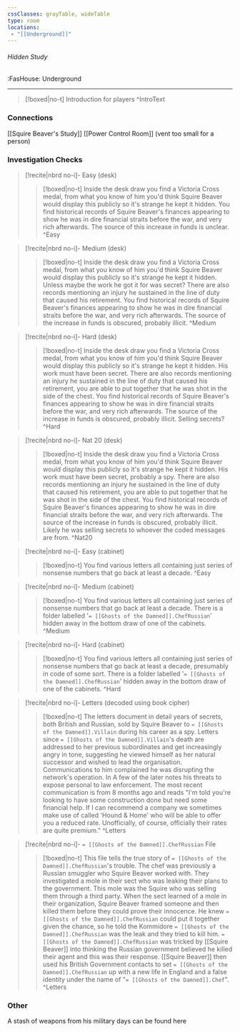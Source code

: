```yaml
---
cssClasses: grayTable, wideTable
type: room
locations:
 - "[[Underground]]"
---
```

###### Hidden Study
<span class="sub2">:FasHouse: Underground</span>

---

> [!boxed|no-t]
> Introduction for players
>^IntroText
	
### Connections
[[Squire Beaver's Study]]
[[Power Control Room]] (vent too small for a person)

### Investigation Checks

> [!recite|nbrd no-i]- Easy (desk)
> <br>
> 
>> [!boxed|no-t]
>> Inside the desk draw you find a Victoria Cross medal, from what you know of him you'd think Squire Beaver would display this publicly so it's strange he kept it hidden. You find historical records of Squire Beaver's finances appearing to show he was in dire financial straits before the war, and very rich afterwards. The source of this increase in funds is unclear. 
>^Easy

> [!recite|nbrd no-i]- Medium (desk)
> <br>
> 
>> [!boxed|no-t]
>> Inside the desk draw you find a Victoria Cross medal, from what you know of him you'd think Squire Beaver would display this publicly so it's strange he kept it hidden. Unless maybe the work he got it for was secret? There are also records mentioning an injury he sustained in the line of duty that caused his retirement. You find historical records of Squire Beaver's finances appearing to show he was in dire financial straits before the war, and very rich afterwards. The source of the increase in funds is obscured, probably illicit.
>^Medium

> [!recite|nbrd no-i]- Hard (desk)
> <br>
> 
>> [!boxed|no-t]
>> Inside the desk draw you find a Victoria Cross medal, from what you know of him you'd think Squire Beaver would display this publicly so it's strange he kept it hidden. His work must have been secret. There are also records mentioning an injury he sustained in the line of duty that caused his retirement, you are able to put together that he was shot in the side of the chest. You find historical records of Squire Beaver's finances appearing to show he was in dire financial straits before the war, and very rich afterwards. The source of the increase in funds is obscured, probably illicit. Selling secrets?  
>^Hard

> [!recite|nbrd no-i]- Nat 20 (desk)
> <br>
> 
>> [!boxed|no-t]
>> Inside the desk draw you find a Victoria Cross medal, from what you know of him you'd think Squire Beaver would display this publicly so it's strange he kept it hidden. His work must have been secret, probably a spy. There are also records mentioning an injury he sustained in the line of duty that caused his retirement, you are able to put together that he was shot in the side of the chest. You find historical records of Squire Beaver's finances appearing to show he was in dire financial straits before the war, and very rich afterwards. The source of the increase in funds is obscured, probably illicit. Likely he was selling secrets to whoever the coded messages are from.
>^Nat20

> [!recite|nbrd no-i]- Easy (cabinet)
> <br>
> 
>> [!boxed|no-t]
>> You find various letters all containing just series of nonsense numbers that go back at least a decade. 
>^Easy

> [!recite|nbrd no-i]- Medium (cabinet)
> <br>
> 
>> [!boxed|no-t]
>> You find various letters all containing just series of nonsense numbers that go back at least a decade. There is a folder labelled '`= [[Ghosts of the Damned]].ChefRussian`' hidden away in the bottom draw of one of the cabinets. 
>^Medium

> [!recite|nbrd no-i]- Hard (cabinet)
> <br>
> 
>> [!boxed|no-t]
>> You find various letters all containing just series of nonsense numbers that go back at least a decade, presumably in code of some sort. There is a folder labelled  '`= [[Ghosts of the Damned]].ChefRussian`' hidden away in the bottom draw of one of the cabinets. 
>^Hard

> [!recite|nbrd no-i]- Letters (decoded using book cipher)
> <br>
> 
>> [!boxed|no-t]
>> The letters document in detail years of secrets, both British and Russian, sold by Squire Beaver to `= [[Ghosts of the Damned]].Villain` during his career as a spy. Letters since `= [[Ghosts of the Damned]].Villain`'s death are addressed to her previous subordinates and get increasingly angry in tone, suggesting he viewed himself as her natural successor and wished to lead the organisation. Communications to him complained he was disrupting the network's operation. In A few of the later notes his threats to expose personal to law enforcement.
>> The most recent communication is from 8 months ago and reads "I'm told you're looking to have some construction done but need some financial help. If I can recommend a company we sometimes make use of called 'Hound & Home' who will be able to offer you a reduced rate. Unofficially, of course, officially their rates are quite premium."
>^Letters

> [!recite|nbrd no-i]- `= [[Ghosts of the Damned]].ChefRussian` File
> <br>
> 
>> [!boxed|no-t]
>> This file tells the true story of `= [[Ghosts of the Damned]].ChefRussian`'s trouble. The chef was previously a Russian smuggler who Squire Beaver worked with. They investigated a mole in their sect who was leaking their plans to the government. This mole was the Squire who was selling them through a third party. When the sect learned of a mole in their organization, Squire Beaver framed someone and then killed them before they could prove their innocence. He knew `= [[Ghosts of the Damned]].ChefRussian` could put it together given the chance, so he told the Kommidore `= [[Ghosts of the Damned]].ChefRussian` was the leak and they tried to kill him. `= [[Ghosts of the Damned]].ChefRussian` was tricked by [[Squire Beaver]] into thinking the Russian government believed he killed their agent and this was their response. [[Squire Beaver]] then used his British Government contacts to set `= [[Ghosts of the Damned]].ChefRussian` up with a new life in England and a false identity under the name of "`= [[Ghosts of the Damned]].Chef`".
>^Letters

### Other
A stash of weapons from his military days can be found here

